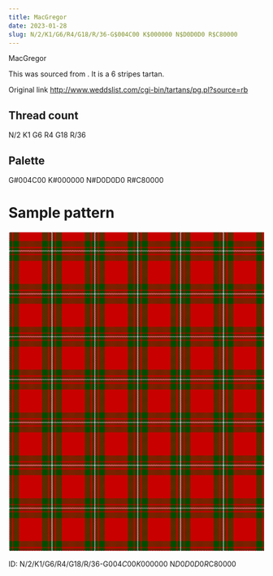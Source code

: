 ```yaml
---
title: MacGregor
date: 2023-01-28
slug: N/2/K1/G6/R4/G18/R/36-G$004C00 K$000000 N$D0D0D0 R$C80000
---
```

MacGregor

This was sourced from <no value>.  It is a 6 stripes tartan.

Original link http://www.weddslist.com/cgi-bin/tartans/pg.pl?source=rb

## Thread count
N/2 K1 G6 R4 G18 R/36

## Palette
G#004C00 K#000000 N#D0D0D0 R#C80000

# Sample pattern

![Tartan detail](tartan.png "N/2 K1 G6 R4 G18 R/36 tartan")

ID: N/2/K1/G6/R4/G18/R/36-G$004C00 K$000000 N$D0D0D0 R$C80000